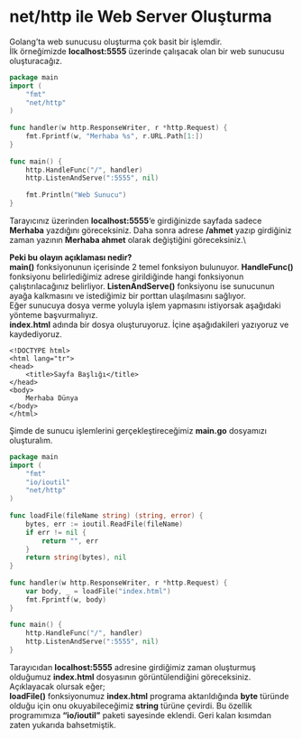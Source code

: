 # net/http ile Web Server Oluşturma

Golang’ta web sunucusu oluşturma çok basit bir işlemdir.\
İlk örneğimizde **localhost:5555** üzerinde çalışacak olan bir web sunucusu oluşturacağız.

```go
package main 
import (
    "fmt"
    "net/http"
)
 
func handler(w http.ResponseWriter, r *http.Request) {
    fmt.Fprintf(w, "Merhaba %s", r.URL.Path[1:])
}
 
func main() {
    http.HandleFunc("/", handler)
    http.ListenAndServe(":5555", nil)
 
    fmt.Println("Web Sunucu")
}
```

Tarayıcınız üzerinden **localhost:5555**‘e girdiğinizde sayfada sadece **Merhaba** yazdığını göreceksiniz. Daha sonra adrese **/ahmet** yazıp girdiğiniz zaman yazının **Merhaba ahmet** olarak değiştiğini göreceksiniz.\


**Peki bu olayın açıklaması nedir?**\
**main()** fonksiyonunun içerisinde 2 temel fonksiyon bulunuyor. **HandleFunc()** fonksiyonu belirlediğimiz adrese girildiğinde hangi fonksiyonun çalıştırılacağınız belirliyor. **ListenAndServe()** fonksiyonu ise sunucunun ayağa kalkmasını ve istediğimiz bir porttan ulaşılmasını sağlıyor.\
Eğer sunucuya dosya verme yoluyla işlem yapmasını istiyorsak aşağıdaki yönteme başvurmalıyız.\
**index.html** adında bir dosya oluşturuyoruz. İçine aşağıdakileri yazıyoruz ve kaydediyoruz.

```markup
<!DOCTYPE html>
<html lang="tr">
<head>
    <title>Sayfa Başlığı</title>
</head>
<body>
    Merhaba Dünya
</body>
</html>
```

Şimde de sunucu işlemlerini gerçekleştireceğimiz **main.go** dosyamızı oluşturalım.

```go
package main 
import (
    "fmt"
    "io/ioutil"
    "net/http"
)
 
func loadFile(fileName string) (string, error) {
    bytes, err := ioutil.ReadFile(fileName)
    if err != nil {
        return "", err
    }
    return string(bytes), nil
}
 
func handler(w http.ResponseWriter, r *http.Request) {
    var body, _ = loadFile("index.html")
    fmt.Fprintf(w, body)
}
 
func main() {
    http.HandleFunc("/", handler)
    http.ListenAndServe(":5555", nil)
}
```

Tarayıcıdan **localhost:5555** adresine girdiğimiz zaman oluşturmuş olduğumuz **index.html** dosyasının görüntülendiğini göreceksiniz.\
Açıklayacak olursak eğer;\
**loadFile()** fonksiyonumuz **index.html** programa aktarıldığında **byte** türünde olduğu için onu okuyabileceğimiz **string** türüne çevirdi. Bu özellik programımıza **“io/ioutil”** paketi sayesinde eklendi. Geri kalan kısımdan zaten yukarıda bahsetmiştik.
